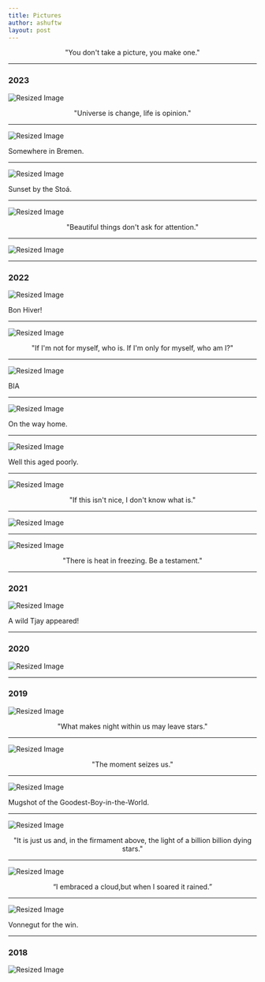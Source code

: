 ```yaml
---
title: Pictures 
author: ashuftw
layout: post
---
```


<p align="center">"You don't take a picture, you make one."</p>

---
### 2023
<img class="resized-image" src="/assets/images/230910.jpeg" alt="Resized Image">

<p align="center">"Universe is change, life is opinion."</p>

---

<img class="resized-image" src="/assets/images/230827.jpeg" alt="Resized Image">

Somewhere in Bremen.

---
<img class="resized-image" src="/assets/images/230313.jpg" alt="Resized Image">

Sunset by the Stoá. 

---

<img class="resized-image" src="/assets/images/230214.jpg" alt="Resized Image">

<p align="center">"Beautiful things don't ask for attention."</p>

---

<img class="resized-image" src="/assets/images/230101.jpeg" alt="Resized Image">

---

### 2022

<img class="resized-image" src="/assets/images/221217.jpeg" alt="Resized Image">

Bon Hiver!

---

<img class="resized-image" src="/assets/images/221028.jpeg" alt="Resized Image">

<p align="center">"If I'm not for myself, who is. If I'm only for myself, who am I?"</p>

---
<img class="resized-image" src="/assets/images/220925.jpg" alt="Resized Image">

BIA

---

<img class="resized-image" src="/assets/images/220701.jpeg" alt="Resized Image">

On the way home.

---

<img class="resized-image" src="/assets/images/220411.jpeg" alt="Resized Image">

Well this aged poorly. 

---

<img class="resized-image" src="/assets/images/220327.jpeg" alt="Resized Image">

<p align="center">"If this isn't nice, I don't know what is."</p>

---

<img class="resized-image" src="/assets/images/220327-a.jpeg" alt="Resized Image">

---

<img class="resized-image" src="/assets/images/220327-b.jpeg" alt="Resized Image">

<p align="center">"There is heat in freezing. Be a testament."</p>

---

### 2021
<img class="resized-image" src="/assets/images/210801.jpeg" alt="Resized Image">

A wild Tjay appeared!

---

### 2020

<img class="resized-image" src="/assets/images/201018.jpeg" alt="Resized Image">

---
### 2019

<img class="resized-image" src="/assets/images/191109.jpg" alt="Resized Image">

<p align="center">"What makes night within us may leave stars."</p> 

---

<img class="resized-image" src="/assets/images/191028.jpg" alt="Resized Image">

<p align="center">"The moment seizes us."</p> 

---
<img class="resized-image" src="/assets/images/191004.jpg" alt="Resized Image">

Mugshot of the Goodest-Boy-in-the-World. 

---

<img class="resized-image" src="/assets/images/191002.jpeg" alt="Resized Image">

<p align="center">"It is just us and, in the firmament above, the light of a billion billion dying stars."</p> 

---

<img class="resized-image" src="/assets/images/190924.jpg" alt="Resized Image">
<p align="center">“I embraced a cloud,but when I soared it rained.” </p>

---

<img class="resized-image" src="/assets/images/190324.jpeg" alt="Resized Image">

Vonnegut for the win.

---
### 2018 
<img class="resized-image" src="/assets/images/180428.jpeg" alt="Resized Image">



